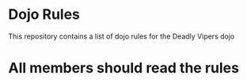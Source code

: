 Dojo Rules
==========

This repository contains a list of dojo rules for the Deadly Vipers dojo
# All members should read the rules


